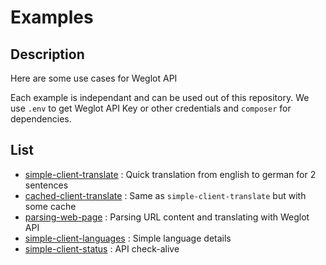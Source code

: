 # Examples

## Description

Here are some use cases for Weglot API

Each example is independant and can be used out of this repository.
We use `.env` to get Weglot API Key or other credentials and `composer` for dependencies.

## List
- [simple-client-translate](./simple-client-translate/) : Quick translation from english to german for 2 sentences 
- [cached-client-translate](./cached-client-translate/) : Same as `simple-client-translate` but with some cache
- [parsing-web-page](./parsing-web-page/) : Parsing URL content and translating with Weglot API
- [simple-client-languages](./simple-client-languages/) : Simple language details
- [simple-client-status](./simple-client-status/) : API check-alive